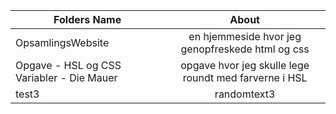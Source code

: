 | Folders Name  | About         |
| ------------- |:-------------:|
| OpsamlingsWebsite         | en hjemmeside hvor jeg genopfreskede html og css    |
| Opgave - HSL og CSS Variabler - Die Mauer       | opgave hvor jeg skulle lege roundt med farverne i HSL   |
| test3         | randomtext3   |